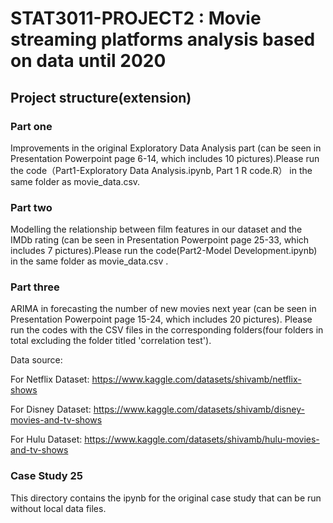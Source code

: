# STAT3011-PROJECT2 : Movie streaming platforms analysis based on data until 2020

## Project structure(extension)

### Part one 
Improvements in the original Exploratory Data Analysis part (can be seen in Presentation Powerpoint page 6-14, which includes 10 pictures).Please run the code（Part1-Exploratory Data Analysis.ipynb, Part 1 R code.R） in the same folder as movie_data.csv.

### Part two 
Modelling the relationship between film features in our dataset and the IMDb rating (can be seen in Presentation Powerpoint page 25-33, which includes 7 pictures).Please run the code(Part2-Model Development.ipynb) in the same folder as movie_data.csv  .

### Part three 
ARIMA in forecasting the number of new movies next year (can be seen in Presentation Powerpoint page 15-24, which includes 20 pictures). Please run the codes with the CSV files in the corresponding folders(four folders in total excluding the folder titled 'correlation test'). 

Data source:

For Netflix Dataset:
https://www.kaggle.com/datasets/shivamb/netflix-shows

For Disney Dataset:
https://www.kaggle.com/datasets/shivamb/disney-movies-and-tv-shows

For Hulu Dataset:
https://www.kaggle.com/datasets/shivamb/hulu-movies-and-tv-shows 

### Case Study 25
This directory contains the ipynb for the original case study that can be run without local data files.
